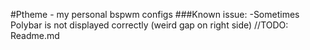#Ptheme - my personal bspwm configs
###Known issue: 
-Sometimes Polybar is not displayed correctly (weird gap on right side)
//TODO: Readme.md
